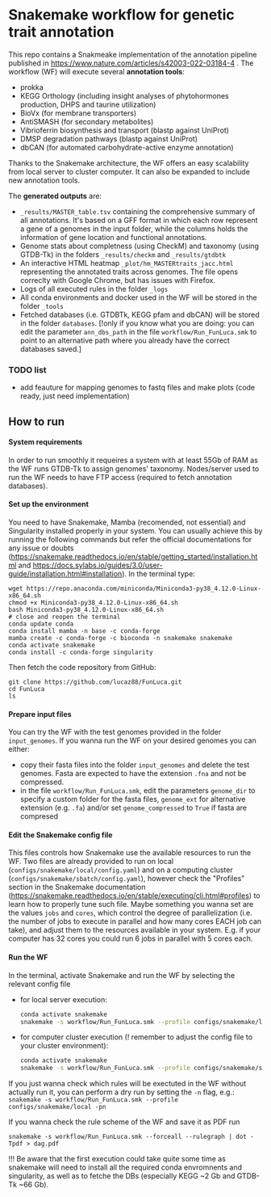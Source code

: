 # Snakemake workflow for genetic trait annotation

This repo contains a Snakmeake implementation of the annotation pipeline published in  <https://www.nature.com/articles/s42003-022-03184-4> . The workflow (WF) will execute several **annotation tools**:

* prokka
* KEGG Orthology (including insight analyses of phytohormones production, DHPS and taurine utilization)
* BioVx (for membrane transporters)
* AntiSMASH (for secondary metabolites)
* Vibrioferrin biosynthesis and transport (blastp against UniProt)
* DMSP degradation pathways (blastp against UniProt)
* dbCAN (for automated carbohydrate-active enzyme annotation)

Thanks to the Snakemake architecture, the WF offers an easy scalability from local server to cluster computer. It can also be expanded to include new annotation tools.

The **generated outputs** are:

* `_results/MASTER_table.tsv` containing the comprehensive summary of all annotations. It's based on a GFF format in which each row represent a gene of a genomes in the input folder, while the columns holds the information of gene location and functional annotations.
* Genome stats about completness (using CheckM) and taxonomy (using GTDB-Tk) in the folders `_results/checkm` and `_results/gtdbtk`
* An interactive HTML heatmap `_plot/hm_MASTERtraits_jacc.html` representing the annotated traits across genomes. The file opens correclty with Google Chrome, but has issues with Firefox.
* Logs of all executed rules in the folder `_logs`
* All conda environments and docker used in the WF will be stored in the folder `_tools`
* Fetched databases (i.e. GTDBTk, KEGG pfam and dbCAN) will be stored in the folder `databases`. [!only if you know what you are doing: you can edit the parameter `ann_dbs_path` in the file `workflow/Run_FunLuca.smk` to point to an alternative path where you already have the correct databases saved.]

### TODO list

* add feauture for mapping genomes to fastq files and make plots (code ready, just need implementation)

## How to run

#### System requirements

In order to run smoothly it requeires a system with at least 55Gb of RAM as the WF runs GTDB-Tk to assign genomes' taxonomy.
Nodes/server used to run the WF needs to have FTP access (required to fetch annotation databases).

#### Set up the environment

You need to have Snakemake, Mamba (recomended, not essential) and Singularity installed properly in your system. You can usually achieve this by running the following commands but refer the official documentations for any issue or doubts (<https://snakemake.readthedocs.io/en/stable/getting_started/installation.html> and <https://docs.sylabs.io/guides/3.0/user-guide/installation.html#installation>). In the terminal type:

    wget https://repo.anaconda.com/miniconda/Miniconda3-py38_4.12.0-Linux-x86_64.sh
    chmod +x Miniconda3-py38_4.12.0-Linux-x86_64.sh
    bash Miniconda3-py38_4.12.0-Linux-x86_64.sh
    # close and reopen the terminal
    conda update conda
    conda install mamba -n base -c conda-forge
    mamba create -c conda-forge -c bioconda -n snakemake snakemake
    conda activate snakemake
    conda install -c conda-forge singularity

Then fetch the code repository from GitHub:

    git clone https://github.com/lucaz88/FunLuca.git
    cd FunLuca
    ls

#### Prepare input files

You can try the WF with the test genomes provided in the folder `input_genomes`.
If you wanna run the WF on your desired genomes you can either:

* copy their fasta files into the folder `input_genomes` and delete the test genomes. Fasta are expected to have the extension `.fna` and not be compressed.
* in the file `workflow/Run_FunLuca.smk`, edit the parameters `genome_dir` to specify a custom folder for the fasta files, `genome_ext` for alternative extension (e.g. `.fa`) and/or set `genome_compressed` to `True` if fasta are compresed

#### Edit the Snakemake config file

This files controls how Snakemake use the available resources to run the WF. Two files are already provided to run on local (`configs/snakemake/local/config.yaml`) and on a computing cluster (`configs/snakemake/sbatch/config.yaml`), however check the "Profiles" section in the Snakemake documentation (https://snakemake.readthedocs.io/en/stable/executing/cli.html#profiles) to learn how to properly tune such file.
Maybe something you wanna set are the values `jobs` and `cores`, which control the degree of parallelization (i.e. the number of jobs to execute in parallel and how many cores EACH job can take), and adjust them to the resources available in your system. E.g. if your computer has 32 cores you could run 6 jobs in parallel with 5 cores each.

#### Run the WF

In the terminal, activate Snakemake and run the WF by selecting the relevant config file

* for local server execution:

    ```bash
    conda activate snakemake
    snakemake -s workflow/Run_FunLuca.smk --profile configs/snakemake/local -p
    ```

* for computer cluster execution (! remember to adjust the config file to your cluster environment):

    ```bash
    conda activate snakemake
    snakemake -s workflow/Run_FunLuca.smk --profile configs/snakemake/sbatch -p
    ```

If you just wanna check which rules will be exectuted in the WF without actually run it, you can perform a dry run by setting the `-n` flag, e.g.:
`snakemake -s workflow/Run_FunLuca.smk --profile configs/snakemake/local -pn`

If you wanna check the rule scheme of the WF and save it as PDF run

`snakemake -s workflow/Run_FunLuca.smk --forceall --rulegraph | dot -Tpdf > dag.pdf`

!!! Be aware that the first execution could take quite some time as snakemake will need to install all the required conda envromnents and singularity, as well as to fetche the DBs (especially KEGG ~2 Gb and GTDB-Tk ~66 Gb).
